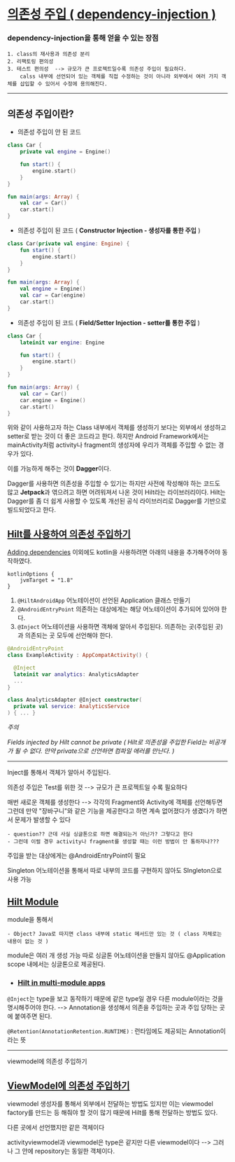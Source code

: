 [의존성 주입 ( dependency-injection )](https://developer.android.com/training/dependency-injection)
================

### dependency-injection을 통해 얻을 수 있는 장점
	1. class의 재사용과 의존성 분리
	2. 리팩토링 편의성
	3. 테스트 편의성 	--> 규모가 큰 프로젝트일수록 의존성 주입이 필요하다.
		calss 내부에 선언되어 있는 객체를 직접 수정하는 것이 아니라 외부에서 여러 가지 객체를 삽입할 수 있어서 수정에 용의해진다. 

--------------------------------------------
## 의존성 주입이란?
* 의존성 주입이 안 된 코드
```kotlin
class Car {
    private val engine = Engine()

    fun start() {
        engine.start()
    }
}

fun main(args: Array) {
    val car = Car()
    car.start()
}
```
* 의존성 주입이 된 코드 ( **Constructor Injection - 생성자를 통한 주입** )  
```kotlin
class Car(private val engine: Engine) {
    fun start() {
        engine.start()
    }
}

fun main(args: Array) {
    val engine = Engine()
    val car = Car(engine)
    car.start()
}
```
* 의존성 주입이 된 코드 ( **Field/Setter Injection - setter를 통한 주입** )
```kotlin
class Car {
    lateinit var engine: Engine

    fun start() {
        engine.start()
    }
}

fun main(args: Array) {
    val car = Car()
    car.engine = Engine()
    car.start()
}
```

위와 같이 사용하고자 하는 Class 내부에서 객체를 생성하기 보다는 외부에서 생성하고 setter로 받는 것이 더 좋은 코드라고 한다. 
하지만 Android Framework에서는 mainActivity처럼 activity나 fragment의 생성자에 우리가 객체를 주입할 수 없는 경우가 있다.

이를 가능하게 해주는 것이 **Dagger**이다. 

Dagger를 사용하면 의존성을 주입할 수 있기는 하지만 사전에 작성해야 하는 코드도 많고 **Jetpack**과 엮으려고 하면 어려워져서 나온 것이 Hilt라는 라이브러리이다. 
Hilt는 Dagger를 좀 더 쉽게 사용할 수 있도록 개선된 공식 라이브러리로 Dagger를 기반으로 빌드되었다고 한다.


## [Hilt를 사용하여 의존성 주입하기](https://developer.android.com/training/dependency-injection/hilt-android)
[Adding dependencies](https://developer.android.com/training/dependency-injection/hilt-android#setup) 이외에도 kotlin을 사용하려면 아래의 내용을 추가해주어야 동작하였다.

```
kotlinOptions {
    jvmTarget = "1.8"
}
```

1. ```@HiltAndroidApp``` 어노테이션이 선언된 Application 클래스 만들기
2. ```@AndroidEntryPoint``` 의존하는 대상에게는 해당 어노테이션이 추가되어 있어야 한다.
3. ```@Inject``` 어노테이션을 사용하면 객체에 알아서 주입된다. 의존하는 곳(주입된 곳)과 의존되는 곳 모두에 선언해야 한다.

```kotlin
@AndroidEntryPoint
class ExampleActivity : AppCompatActivity() {

  @Inject 
  lateinit var analytics: AnalyticsAdapter
  ...
}
```
```kotlin
class AnalyticsAdapter @Inject constructor(
  private val service: AnalyticsService
) { ... }
```

_주의_

_Fields injected by Hilt cannot be private ( Hilt로 의존성을 주입한 Field는 비공개가 될 수 없다. 만약 private으로 선언하면 컴파일 에러를 만난다. )_

----------------------------------------------------------
Inject를 통해서 객체가 알아서 주입된다. 

의존성 주입은 Test를 위한 것 --> 규모가 큰 프로젝트일 수록 필요하다

매번 새로운 객체를 생성한다 --> 각각의 Fragment와 Activity에 객체를 선언해두면
그런데 만약 "장바구니"와 같은 기능을 제공한다고 하면 계속 없어졌다가 생겼다가 하면서 문제가 발생할 수 있다

	- question?? 근데 사실 싱글톤으로 하면 해결되는거 아닌가? 그렇다고 한다
	- 그런데 이럴 경우 activity나 fragment를 생성할 때는 이런 방법이 안 통하자나???

주입을 받는 대상에게는 @AndroidEntryPoint이 필요

Singleton 어노테이션을 통해서 따로 내부의 코드를 구현하지 않아도 SIngleton으로 사용 가능


## [Hilt Module](https://developer.android.com/training/dependency-injection/hilt-android#hilt-modules)

module을 통해서 

	- Object? Java로 따지면 class 내부에 static 메서드만 있는 것 ( class 자체로는 내용이 없는 것 )

module은 여러 개 생성 가능
따로 싱글톤 어노테이션을 만들지 않아도 @Application scope 내에서는 싱글톤으로 제공된다.



* ### [Hilt in multi-module apps](https://developer.android.com/training/dependency-injection/hilt-multi-module#dfm)

```@Inject```는 type을 보고 동작하기 때문에 같은 type일 경우 다른 module이라는 것을 명시해주어야 한다. 
--> Annotation을 생성해서 의존을 주입하는 곳과 주입 당하는 곳에 붙여주면 된다.

```@Retention(AnnotationRetention.RUNTIME)``` : 런타임에도 제공되는 Annotation이라는 뜻

-------------
viewmodel에 의존성 주입하기

## [ViewModel에 의존성 주입하기](https://developer.android.com/training/dependency-injection/hilt-jetpack#viewmodels)

viewmodel 생성자를 통해서 외부에서 전달하는 방법도 있지만 이는 viewmodel factory를 만드는 등 해줘야 할 것이 많기 때문에 Hilt를 통해 전달하는 방법도 있다.

다른 곳에서 선언했지만 같은 객체이다

activityviewmodel과 viewmodel은 type은 같지만 다른 viewmodel이다 --> 그러나 그 안에 repository는 동일한 객체이다.
